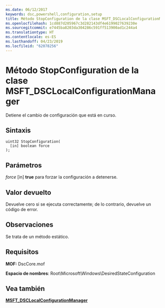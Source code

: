 ```yaml
---
ms.date: 06/12/2017
keywords: dsc,powershell,configuration,setup
title: Método StopConfiguration de la clase MSFT_DSCLocalConfigurationManager
ms.openlocfilehash: 1cd887d205967c3d282143df4e6199027639230e
ms.sourcegitcommit: e7445ba8203da304286c591ff513900ad1c244a4
ms.translationtype: HT
ms.contentlocale: es-ES
ms.lasthandoff: 04/23/2019
ms.locfileid: "62078256"
---
```

# <a name="stopconfiguration-method-of-the-msftdsclocalconfigurationmanager-class"></a>Método StopConfiguration de la clase MSFT_DSCLocalConfigurationManager

Detiene el cambio de configuración que está en curso.

## <a name="syntax"></a>Sintaxis

```mof
uint32 StopConfiguration(
  [in] boolean force
);
```

## <a name="parameters"></a>Parámetros

*force* \[in\] **true** para forzar la configuración a detenerse.

## <a name="return-value"></a>Valor devuelto

Devuelve cero si se ejecuta correctamente; de lo contrario, devuelve un código de error.

## <a name="remarks"></a>Observaciones

Se trata de un método estático.

## <a name="requirements"></a>Requisitos

**MOF:** DscCore.mof

**Espacio de nombres**: Root\Microsoft\Windows\DesiredStateConfiguration

## <a name="see-also"></a>Vea también

[**MSFT_DSCLocalConfigurationManager**](msft-dsclocalconfigurationmanager.md)
